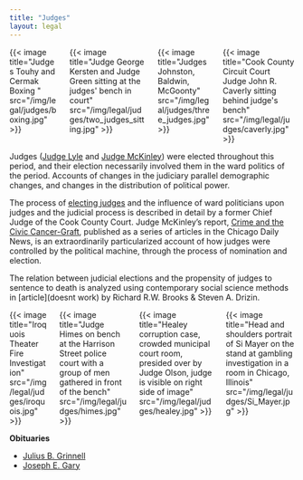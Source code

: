 ```yaml
---
title: "Judges"
layout: legal
---
```


<div class="columns">
  <div class="column">
    {{< image title="Judges Touhy and Cermak Boxing " src="/img/legal/judges/boxing.jpg" >}}
  </div>
  <div class="column">
    {{< image title="Judge George Kersten and Judge Green sitting at the judges' bench in court" src="/img/legal/judges/two_judges_sitting.jpg" >}}
  </div>
  <div class="column">
    {{< image title="Judges Johnston, Baldwin, McGoonty" src="/img/legal/judges/three_judges.jpg" >}}
  </div>
  <div class="column">
    {{< image title="Cook County Circuit Court Judge John R. Caverly sitting behind judge's bench" src="/img/legal/judges/caverly.jpg" >}}
  </div>
</div>

Judges ([Judge Lyle](/historical/timeline/1921/151/) and [Judge McKinley](/historical/timeline/1912/147/)) were elected throughout this period, and their election necessarily involved them in the ward politics of the period. Accounts of changes in the judiciary parallel demographic changes, and changes in the distribution of political power.

The process of [electing judges](/docs_fk/homicide/jclc462-469.pdf) and the influence of ward politicians upon judges and the judicial process is described in detail by a former Chief Judge of the Cook County Court. Judge McKinley’s report, [Crime and the Civic Cancer-Graft](/pubs/graft/), published as a series of articles in the Chicago Daily News, is an extraordinarily particularized account of how judges were controlled by the political machine, through the process of nomination and election.

The relation between judicial elections and the propensity of judges to sentence to death is analyzed using contemporary social science methods in [article](doesnt work) by Richard R.W. Brooks & Steven A. Drizin.

<div class="columns">
  <div class="column">
    {{< image title="Iroquois Theater Fire Investigation" src="/img/legal/judges/iroquois.jpg" >}}
  </div>
  <div class="column">
    {{< image title="Judge Himes on bench at the Harrison Street police court with a group of men gathered in front of the bench" src="/img/legal/judges/himes.jpg" >}}
  </div>
  <div class="column">
    {{< image title="Healey corruption case, crowded municipal court room, presided over by Judge Olson, judge is visible on right side of image" src="/img/legal/judges/healey.jpg" >}}
  </div>
  <div class="column">
    {{< image title="Head and shoulders portrait of Si Mayer on the stand at gambling investigation in a room in Chicago, Illinois" src="/img/legal/judges/Si_Mayer.jpg" >}}
  </div>
</div>

**Obituaries**

- [Julius B. Grinnell](/legal/grinnell/)
- [Joseph E. Gary](/crimes/haymarket/newspaper/garydies/)
